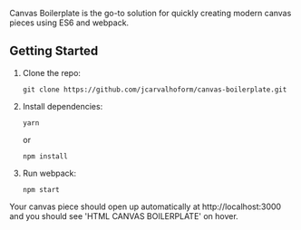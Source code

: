 Canvas Boilerplate is the go-to solution for quickly creating modern canvas pieces using ES6 and webpack.

## Getting Started

1.  Clone the repo:

        git clone https://github.com/jcarvalhoform/canvas-boilerplate.git

2.  Install dependencies:

        yarn

    or

        npm install

3.  Run webpack:

        npm start

Your canvas piece should open up automatically at http://localhost:3000 and you should see 'HTML CANVAS BOILERPLATE' on hover.
